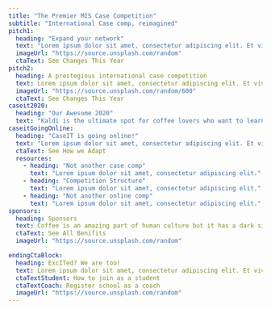 ```yaml
---
title: "The Premier MIS Case Competition"
subtitle: "International Case comp, reimagined"
pitch1:
  heading: "Expand your network"
  text: "Lorem ipsum dolor sit amet, consectetur adipiscing elit. Et vivamus interdum in purus, in dictumst bibendum. Enim id facilisis egestas mauris aenean eu penatibus sed. "
  imageUrl: "https://source.unsplash.com/random"
  ctaText: See Changes This Year
pitch2:
  heading: A prestegious international case competition
  text: Lorem ipsum dolor sit amet, consectetur adipiscing elit. Et vivamus interdum in purus, in dictumst bibendum. Enim id facilisis egestas mauris aenean eu penatibus sed.
  imageUrl: "https://source.unsplash.com/random/600"
  ctaText: See Changes This Year
caseit2020:
  heading: "Our Awesome 2020"
  text: "Kaldi is the ultimate spot for coffee lovers who want to learn about their java’s origin and support the farmers that grew it. We take coffee production, roasting and brewing seriously and we’re glad to pass that knowledge to anyone."
caseitGoingOnline:
  heading: "CaseIT is going online!"
  text: "Lorem ipsum dolor sit amet, consectetur adipiscing elit. Et vivamus interdum in purus, in dictumst bibendum. Enim id facilisis egestas mauris aenean eu penatibus sed."
  ctaText: See How we Adapt
  resources:
    - heading: "Not another case comp"
      text: "Lorem ipsum dolor sit amet, consectetur adipiscing elit."
    - heading: "Competition Structure"
      text: "Lorem ipsum dolor sit amet, consectetur adipiscing elit."
    - heading: "Not another online comp"
      text: "Lorem ipsum dolor sit amet, consectetur adipiscing elit."
sponsors:
  heading: Sponsors
  text: Coffee is an amazing part of human culture but it has a dark side too – one of colonialism and mindless abuse of natural resources and human lives. We want to turn this around and return the coffee trade to the drink’s exhilarating, empowering and unifying nature.
  ctaText: See All Benifits
  imageUrl: "https://source.unsplash.com/random"

endingCtaBlock:
  heading: ExcITed? We are too!
  text: Lorem ipsum dolor sit amet, consectetur adipiscing elit. Et vivamus interdum in purus, in dictumst bibendum. Enim id facilisis egestas mauris aenean eu penatibus sed.
  ctaTextStudent: How to join as a student
  ctaTextCoach: Register school as a coach
  imageUrl: "https://source.unsplash.com/random"
---
```

